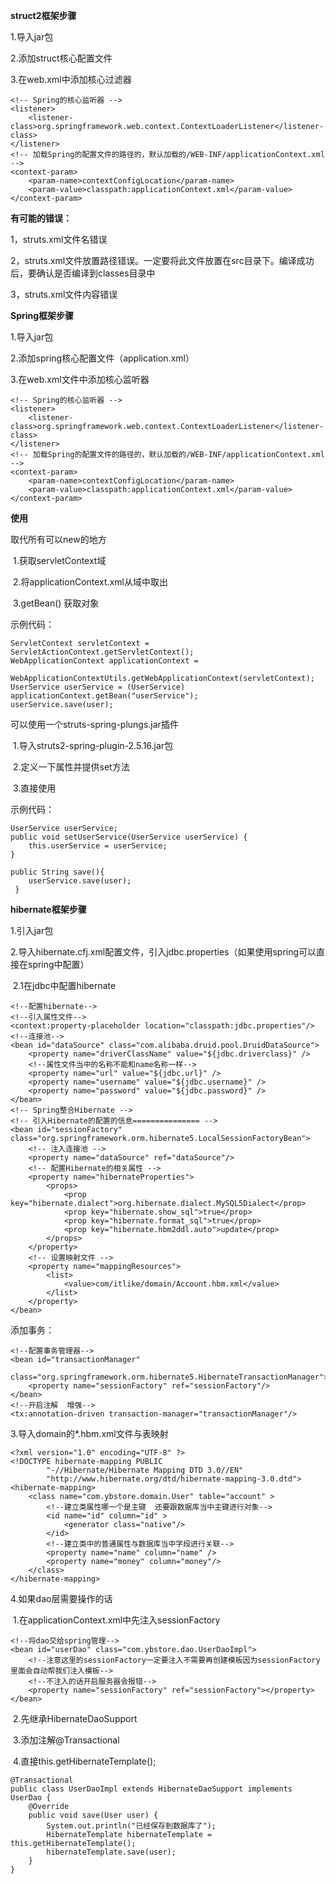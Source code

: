 **struct2框架步骤**

1.导入jar包

2.添加struct核心配置文件

3.在web.xml中添加核心过滤器

```
<!-- Spring的核心监听器 -->
<listener>
    <listener-class>org.springframework.web.context.ContextLoaderListener</listener-class>
</listener>
<!-- 加载Spring的配置文件的路径的，默认加载的/WEB-INF/applicationContext.xml -->
<context-param>
    <param-name>contextConfigLocation</param-name>
    <param-value>classpath:applicationContext.xml</param-value>
</context-param>
```



**有可能的错误：**

1，struts.xml文件名错误

2，struts.xml文件放置路径错误。一定要将此文件放置在src目录下。编译成功后，要确认是否编译到classes目录中

3，struts.xml文件内容错误



**Spring框架步骤**

1.导入jar包

2.添加spring核心配置文件（application.xml）

3.在web.xml文件中添加核心监听器

```
<!-- Spring的核心监听器 -->
<listener>
    <listener-class>org.springframework.web.context.ContextLoaderListener</listener-class>
</listener>
<!-- 加载Spring的配置文件的路径的，默认加载的/WEB-INF/applicationContext.xml -->
<context-param>
    <param-name>contextConfigLocation</param-name>
    <param-value>classpath:applicationContext.xml</param-value>
</context-param>
```

**使用**

取代所有可以new的地方

​	1.获取servletContext域 

​	2.将applicationContext.xml从域中取出

​	3.getBean() 获取对象

示例代码：

```
ServletContext servletContext = ServletActionContext.getServletContext();
WebApplicationContext applicationContext =
        WebApplicationContextUtils.getWebApplicationContext(servletContext);
UserService userService = (UserService) applicationContext.getBean("userService");
userService.save(user);
```



可以使用一个struts-spring-plungs.jar插件

​	1.导入struts2-spring-plugin-2.5.16.jar包

​	2.定义一下属性并提供set方法

​	3.直接使用

示例代码：

```
UserService userService;
public void setUserService(UserService userService) {
    this.userService = userService;
}
```

```
public String save(){
    userService.save(user);
 }
```

**hibernate框架步骤**

1.引入jar包

2.导入hibernate.cfj.xml配置文件，引入jdbc.properties（如果使用spring可以直接在spring中配置）

​	2.1在jdbc中配置hibernate

```
<!--配置hibernate-->
<!--引入属性文件-->
<context:property-placeholder location="classpath:jdbc.properties"/>
<!--连接池-->
<bean id="dataSource" class="com.alibaba.druid.pool.DruidDataSource">
    <property name="driverClassName" value="${jdbc.driverclass}" />
    <!--属性文件当中的名称不能和name名称一样-->
    <property name="url" value="${jdbc.url}" />
    <property name="username" value="${jdbc.username}" />
    <property name="password" value="${jdbc.password}" />
</bean>
<!-- Spring整合Hibernate -->
<!-- 引入Hibernate的配置的信息=============== -->
<bean id="sessionFactory" class="org.springframework.orm.hibernate5.LocalSessionFactoryBean">
    <!-- 注入连接池 -->
    <property name="dataSource" ref="dataSource"/>
    <!-- 配置Hibernate的相关属性 -->
    <property name="hibernateProperties">
        <props>
            <prop key="hibernate.dialect">org.hibernate.dialect.MySQL5Dialect</prop>
            <prop key="hibernate.show_sql">true</prop>
            <prop key="hibernate.format_sql">true</prop>
            <prop key="hibernate.hbm2ddl.auto">update</prop>
        </props>
    </property>
    <!-- 设置映射文件 -->
    <property name="mappingResources">
        <list>
            <value>com/itlike/domain/Account.hbm.xml</value>
        </list>
    </property>
</bean>
```

添加事务：

```
<!--配置事务管理器-->
<bean id="transactionManager"
      class="org.springframework.orm.hibernate5.HibernateTransactionManager">
    <property name="sessionFactory" ref="sessionFactory"/>
</bean>
<!--开启注解  增强-->
<tx:annotation-driven transaction-manager="transactionManager"/>
```

3.导入domain的*.hbm.xml文件与表映射

```
<?xml version="1.0" encoding="UTF-8" ?>
<!DOCTYPE hibernate-mapping PUBLIC
        "-//Hibernate/Hibernate Mapping DTD 3.0//EN"
        "http://www.hibernate.org/dtd/hibernate-mapping-3.0.dtd">
<hibernate-mapping>
    <class name="com.ybstore.domain.User" table="account" >
        <!--建立类属性哪一个是主键  还要跟数据库当中主键进行对象-->
        <id name="id" column="id" >
            <generator class="native"/>
        </id>
        <!--建立类中的普通属性与数据库当中字段进行关联-->
        <property name="name" column="name" />
        <property name="money" column="money"/>
    </class>
</hibernate-mapping>

```

4.如果dao层需要操作的话

​	1.在applicationContext.xml中先注入sessionFactory

```
<!--将dao交给spring管理-->
<bean id="userDao" class="com.ybstore.dao.UserDaoImpl">
    <!--注意这里的sessionFactory一定要注入不需要再创建模板因为sessionFactory里面会自动帮我们注入模板-->
    <!--不注入的话开启服务器会报错-->
    <property name="sessionFactory" ref="sessionFactory"></property>
</bean>
```

​	2.先继承HibernateDaoSupport

​	3.添加注解@Transactional

​	4.直接this.getHibernateTemplate();

```
@Transactional
public class UserDaoImpl extends HibernateDaoSupport implements UserDao {
    @Override
    public void save(User user) {
        System.out.println("已经保存到数据库了");
        HibernateTemplate hibernateTemplate = this.getHibernateTemplate();
        hibernateTemplate.save(user);
    }
}

```

​	